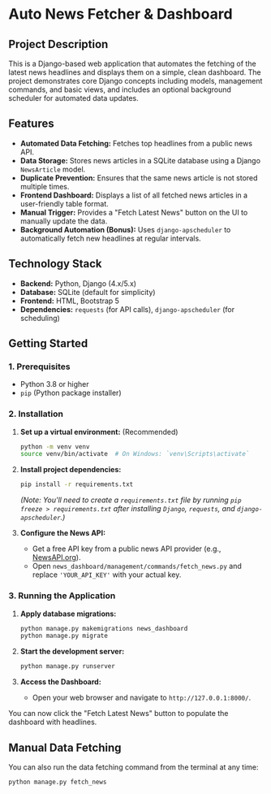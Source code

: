 # Auto News Fetcher & Dashboard

## Project Description

This is a Django-based web application that automates the fetching of the latest news headlines and displays them on a simple, clean dashboard. The project demonstrates core Django concepts including models, management commands, and basic views, and includes an optional background scheduler for automated data updates.

## Features

- **Automated Data Fetching:** Fetches top headlines from a public news API.
- **Data Storage:** Stores news articles in a SQLite database using a Django `NewsArticle` model.
- **Duplicate Prevention:** Ensures that the same news article is not stored multiple times.
- **Frontend Dashboard:** Displays a list of all fetched news articles in a user-friendly table format.
- **Manual Trigger:** Provides a "Fetch Latest News" button on the UI to manually update the data.
- **Background Automation (Bonus):** Uses `django-apscheduler` to automatically fetch new headlines at regular intervals.

## Technology Stack

- **Backend:** Python, Django (4.x/5.x)
- **Database:** SQLite (default for simplicity)
- **Frontend:** HTML, Bootstrap 5
- **Dependencies:** `requests` (for API calls), `django-apscheduler` (for scheduling)

## Getting Started

### 1. Prerequisites

- Python 3.8 or higher
- `pip` (Python package installer)

### 2. Installation


1. **Set up a virtual environment:** (Recommended)
    ```bash
    python -m venv venv
    source venv/bin/activate  # On Windows: `venv\Scripts\activate`
    ```

2. **Install project dependencies:**
    ```bash
    pip install -r requirements.txt
    ```
    *(Note: You'll need to create a `requirements.txt` file by running `pip freeze > requirements.txt` after installing `Django`, `requests`, and `django-apscheduler`.)*

3. **Configure the News API:**
    - Get a free API key from a public news API provider (e.g., [NewsAPI.org](https://newsapi.org/)).
    - Open `news_dashboard/management/commands/fetch_news.py` and replace `'YOUR_API_KEY'` with your actual key.

### 3. Running the Application

1.  **Apply database migrations:**
    ```bash
    python manage.py makemigrations news_dashboard
    python manage.py migrate
    ```

2.  **Start the development server:**
    ```bash
    python manage.py runserver
    ```

3.  **Access the Dashboard:**
    - Open your web browser and navigate to `http://127.0.0.1:8000/`.

You can now click the "Fetch Latest News" button to populate the dashboard with headlines.

## Manual Data Fetching

You can also run the data fetching command from the terminal at any time:
```bash
python manage.py fetch_news
